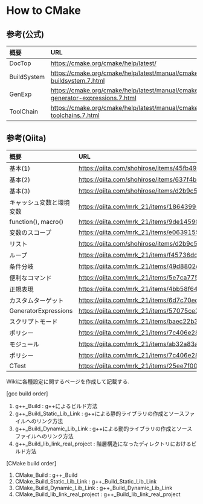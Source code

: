 # How to CMake
## 参考(公式)
| 概要 | URL |
| :-- | :-- |
| DocTop | https://cmake.org/cmake/help/latest/ |
| BuildSystem | https://cmake.org/cmake/help/latest/manual/cmake-buildsystem.7.html |
| GenExp | https://cmake.org/cmake/help/latest/manual/cmake-generator-expressions.7.html |
| ToolChain | https://cmake.org/cmake/help/latest/manual/cmake-toolchains.7.html | 


## 参考(Qiita)
| 概要 | URL |
| :-- | :-- |
| 基本(1) | https://qiita.com/shohirose/items/45fb49c6b429e8b204ac |
| 基本(2) | https://qiita.com/shohirose/items/637f4b712893764a7ec1 |
| 基本(3) | https://qiita.com/shohirose/items/d2b9c595a37b27ece607 |
| キャッシュ変数と環境変数 | https://qiita.com/mrk_21/items/186439952a6665184444 |
| function(), macro() | https://qiita.com/mrk_21/items/9de14590d6c3a2473284 |
| 変数のスコープ | https://qiita.com/mrk_21/items/e0639155cf7156a6d8b4 |
| リスト | https://qiita.com/shohirose/items/d2b9c595a37b27ece607 |
| ループ | https://qiita.com/mrk_21/items/f45736dcf418bd937efe |
| 条件分岐 | https://qiita.com/mrk_21/items/49d8802dc63a2791bcc3 |
| 便利なコマンド | https://qiita.com/mrk_21/items/5e7ca775b463a4141a58 |
| 正規表現 | https://qiita.com/mrk_21/items/4bb58f64a82e73c42cb3 |
| カスタムターゲット | https://qiita.com/mrk_21/items/6d7c70edb6a64fa1a28b |
| GeneratorExpressions | https://qiita.com/mrk_21/items/57075ce36f49ce0aacf4 |
| スクリプトモード | https://qiita.com/mrk_21/items/baec22b35c8b11ebff4d |
| ポリシー | https://qiita.com/mrk_21/items/7c406e28d4730d1364cd |
| モジュール | https://qiita.com/mrk_21/items/ab32a83a12f5d37acc64 |
| ポリシー | https://qiita.com/mrk_21/items/7c406e28d4730d1364cd | 
| CTest | https://qiita.com/mrk_21/items/25ee7f00cebb9934b472 |


Wikiに各種設定に関するページを作成して記載する.  

[gcc build order]  
1. g++_Build : g++によるビルド方法
2. g++_Build_Static_Lib_Link : g++による静的ライブラリの作成とソースファイルへのリンク方法
3. g++_Build_Dynamic_Lib_Link : g++による動的ライブラリの作成とソースファイルへのリンク方法
4. g++_Build_lib_link_real_project : 階層構造になったディレクトリにおけるビルド方法

[CMake build order]  
1. CMake_Build : g++_Build
2. CMake_Build_Static_Lib_Link : g++_Build_Static_Lib_Link
3. CMake_Build_Dynamic_Lib_Link : g++_Build_Dynamic_Lib_Link
4. CMake_Build_lib_link_real_project : g++_Build_lib_link_real_project


